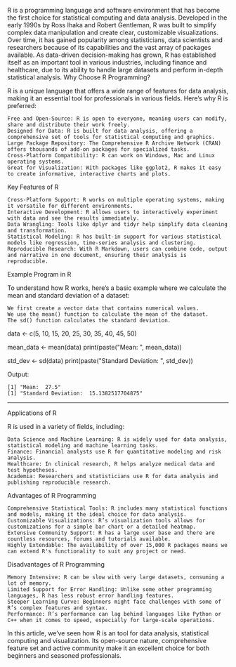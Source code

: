 R is a programming language and software environment that has become the first choice for statistical computing and data analysis. Developed in the early 1990s by Ross Ihaka and Robert Gentleman, R was built to simplify complex data manipulation and create clear, customizable visualizations. Over time, it has gained popularity among statisticians, data scientists and researchers because of its capabilities and the vast array of packages available.
As data-driven decision-making has grown, R has established itself as an important tool in various industries, including finance and healthcare, due to its ability to handle large datasets and perform in-depth statistical analysis.
Why Choose R Programming?

R is a unique language that offers a wide range of features for data analysis, making it an essential tool for professionals in various fields. Here’s why R is preferred:

    Free and Open-Source: R is open to everyone, meaning users can modify, share and distribute their work freely.
    Designed for Data: R is built for data analysis, offering a comprehensive set of tools for statistical computing and graphics.
    Large Package Repository: The Comprehensive R Archive Network (CRAN) offers thousands of add-on packages for specialized tasks.
    Cross-Platform Compatibility: R can work on Windows, Mac and Linux operating systems.
    Great for Visualization: With packages like ggplot2, R makes it easy to create informative, interactive charts and plots.

Key Features of R

    Cross-Platform Support: R works on multiple operating systems, making it versatile for different environments.
    Interactive Development: R allows users to interactively experiment with data and see the results immediately.
    Data Wrangling: Tools like dplyr and tidyr help simplify data cleaning and transformation.
    Statistical Modeling: R has built-in support for various statistical models like regression, time-series analysis and clustering.
    Reproducible Research: With R Markdown, users can combine code, output and narrative in one document, ensuring their analysis is reproducible.

Example Program in R

To understand how R works, here’s a basic example where we calculate the mean and standard deviation of a dataset:

    We first create a vector data that contains numerical values.
    We use the mean() function to calculate the mean of the dataset.
    The sd() function calculates the standard deviation.

data <- c(5, 10, 15, 20, 25, 30, 35, 40, 45, 50)

mean_data <- mean(data)
print(paste("Mean: ", mean_data))

std_dev <- sd(data)
print(paste("Standard Deviation: ", std_dev))

Output:

    [1] "Mean:  27.5"
    [1] "Standard Deviation:  15.1382517704875"
------------------------------------------------------------------------------------------------------------------------------------------------------------

Applications of R

R is used in a variety of fields, including:

    Data Science and Machine Learning: R is widely used for data analysis, statistical modeling and machine learning tasks.
    Finance: Financial analysts use R for quantitative modeling and risk analysis.
    Healthcare: In clinical research, R helps analyze medical data and test hypotheses.
    Academia: Researchers and statisticians use R for data analysis and publishing reproducible research.

Advantages of R Programming

    Comprehensive Statistical Tools: R includes many statistical functions and models, making it the ideal choice for data analysis.
    Customizable Visualizations: R’s visualization tools allows for customizations for a simple bar chart or a detailed heatmap.
    Extensive Community Support: R has a large user base and there are countless resources, forums and tutorials available.
    Highly Extendable: The availability of over 15,000 R packages means we can extend R's functionality to suit any project or need.

Disadvantages of R Programming

    Memory Intensive: R can be slow with very large datasets, consuming a lot of memory.
    Limited Support for Error Handling: Unlike some other programming languages, R has less robust error handling features.
    Steeper Learning Curve: Beginners might face challenges with some of R’s complex features and syntax.
    Performance: R’s performance can lag behind languages like Python or C++ when it comes to speed, especially for large-scale operations.

In this article, we’ve seen how R is an tool for data analysis, statistical computing and visualization. Its open-source nature, comprehensive feature set and active community make it an excellent choice for both beginners and seasoned professionals.
